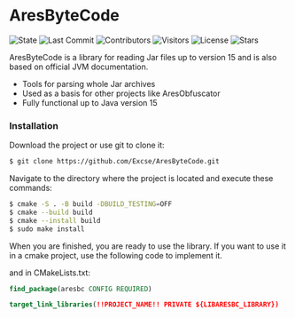 # AresByteCode

![State](https://img.shields.io/github/actions/workflow/status/Excse/ares_byte_code/cmake-single-platform.yml?style=flat&label=Build%2FTest)
![Last Commit](https://img.shields.io/github/last-commit/Excse/ares_byte_code?style=flat&label=Last%20Commit)
![Contributors](https://img.shields.io/github/contributors/Excse/ares_byte_code?style=flat&label=Contributors)
![Visitors](https://api.visitorbadge.io/api/visitors?path=https%3A%2F%2Fgithub.com%2FExcse%2Fares_byte_code&label=Repository%20Visits&countColor=%232ccce4&style=flat&labelStyle=none)
![License](https://img.shields.io/github/license/Excse/ares_byte_code?style=flat&label=License)
![Stars](https://img.shields.io/github/stars/Excse/ares_byte_code)

AresByteCode is a library for reading Jar files up to version 15 and is also based on
official JVM documentation.
  - Tools for parsing whole Jar archives
  - Used as a basis for other projects like AresObfuscator
  - Fully functional up to Java version 15

### Installation

Download the project or use git to clone it:
```sh
$ git clone https://github.com/Excse/AresByteCode.git
```

Navigate to the directory where the project is located and execute these commands:
```sh
$ cmake -S . -B build -DBUILD_TESTING=OFF
$ cmake --build build
$ cmake --install build
$ sudo make install
```

When you are finished, you are ready to use the library. If you want to use it in a
cmake project, use the following code to implement it.

and in CMakeLists.txt:
```cmake
find_package(aresbc CONFIG REQUIRED)

target_link_libraries(!!PROJECT_NAME!! PRIVATE ${LIBARESBC_LIBRARY})
```
